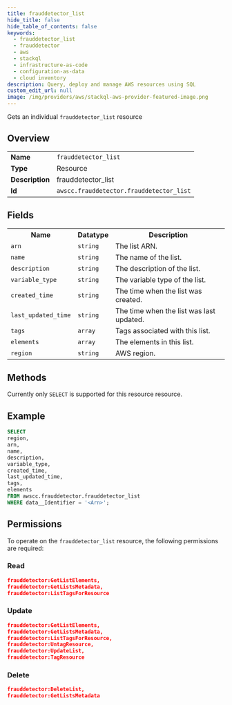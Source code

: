 ```yaml
---
title: frauddetector_list
hide_title: false
hide_table_of_contents: false
keywords:
  - frauddetector_list
  - frauddetector
  - aws
  - stackql
  - infrastructure-as-code
  - configuration-as-data
  - cloud inventory
description: Query, deploy and manage AWS resources using SQL
custom_edit_url: null
image: /img/providers/aws/stackql-aws-provider-featured-image.png
---
```

Gets an individual <code>frauddetector_list</code> resource

## Overview
<table><tbody>
<tr><td><b>Name</b></td><td><code>frauddetector_list</code></td></tr>
<tr><td><b>Type</b></td><td>Resource</td></tr>
<tr><td><b>Description</b></td><td>frauddetector_list</td></tr>
<tr><td><b>Id</b></td><td><code>awscc.frauddetector.frauddetector_list</code></td></tr>
</tbody></table>

## Fields
<table><tbody>
<tr><th>Name</th><th>Datatype</th><th>Description</th></tr>
<tr><td><code>arn</code></td><td><code>string</code></td><td>The list ARN.</td></tr>
<tr><td><code>name</code></td><td><code>string</code></td><td>The name of the list.</td></tr>
<tr><td><code>description</code></td><td><code>string</code></td><td>The description of the list.</td></tr>
<tr><td><code>variable_type</code></td><td><code>string</code></td><td>The variable type of the list.</td></tr>
<tr><td><code>created_time</code></td><td><code>string</code></td><td>The time when the list was created.</td></tr>
<tr><td><code>last_updated_time</code></td><td><code>string</code></td><td>The time when the list was last updated.</td></tr>
<tr><td><code>tags</code></td><td><code>array</code></td><td>Tags associated with this list.</td></tr>
<tr><td><code>elements</code></td><td><code>array</code></td><td>The elements in this list.</td></tr>
<tr><td><code>region</code></td><td><code>string</code></td><td>AWS region.</td></tr>

</tbody></table>

## Methods
Currently only <code>SELECT</code> is supported for this resource resource.

## Example
```sql
SELECT
region,
arn,
name,
description,
variable_type,
created_time,
last_updated_time,
tags,
elements
FROM awscc.frauddetector.frauddetector_list
WHERE data__Identifier = '<Arn>';
```

## Permissions

To operate on the <code>frauddetector_list</code> resource, the following permissions are required:

### Read
```json
frauddetector:GetListElements,
frauddetector:GetListsMetadata,
frauddetector:ListTagsForResource
```

### Update
```json
frauddetector:GetListElements,
frauddetector:GetListsMetadata,
frauddetector:ListTagsForResource,
frauddetector:UntagResource,
frauddetector:UpdateList,
frauddetector:TagResource
```

### Delete
```json
frauddetector:DeleteList,
frauddetector:GetListsMetadata
```

